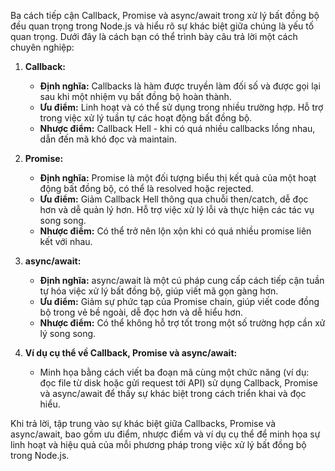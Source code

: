Ba cách tiếp cận Callback, Promise và async/await trong xử lý bất đồng bộ đều quan trọng trong Node.js và hiểu rõ sự khác biệt giữa chúng là yếu tố quan trọng. Dưới đây là cách bạn có thể trình bày câu trả lời một cách chuyên nghiệp:

1. **Callback:**

   - **Định nghĩa:** Callbacks là hàm được truyền làm đối số và được gọi lại sau khi một nhiệm vụ bất đồng bộ hoàn thành.
   - **Ưu điểm:** Linh hoạt và có thể sử dụng trong nhiều trường hợp. Hỗ trợ trong việc xử lý tuần tự các hoạt động bất đồng bộ.
   - **Nhược điểm:** Callback Hell - khi có quá nhiều callbacks lồng nhau, dẫn đến mã khó đọc và maintain.

2. **Promise:**

   - **Định nghĩa:** Promise là một đối tượng biểu thị kết quả của một hoạt động bất đồng bộ, có thể là resolved hoặc rejected.
   - **Ưu điểm:** Giảm Callback Hell thông qua chuỗi then/catch, dễ đọc hơn và dễ quản lý hơn. Hỗ trợ việc xử lý lỗi và thực hiện các tác vụ song song.
   - **Nhược điểm:** Có thể trở nên lộn xộn khi có quá nhiều promise liên kết với nhau.

3. **async/await:**

   - **Định nghĩa:** async/await là một cú pháp cung cấp cách tiếp cận tuần tự hóa việc xử lý bất đồng bộ, giúp viết mã gọn gàng hơn.
   - **Ưu điểm:** Giảm sự phức tạp của Promise chain, giúp viết code đồng bộ trong vẻ bề ngoài, dễ đọc hơn và dễ hiểu hơn.
   - **Nhược điểm:** Có thể không hỗ trợ tốt trong một số trường hợp cần xử lý song song.

4. **Ví dụ cụ thể về Callback, Promise và async/await:**
   - Minh họa bằng cách viết ba đoạn mã cùng một chức năng (ví dụ: đọc file từ disk hoặc gửi request tới API) sử dụng Callback, Promise và async/await để thấy sự khác biệt trong cách triển khai và đọc hiểu.

Khi trả lời, tập trung vào sự khác biệt giữa Callbacks, Promise và async/await, bao gồm ưu điểm, nhược điểm và ví dụ cụ thể để minh họa sự linh hoạt và hiệu quả của mỗi phương pháp trong việc xử lý bất đồng bộ trong Node.js.
